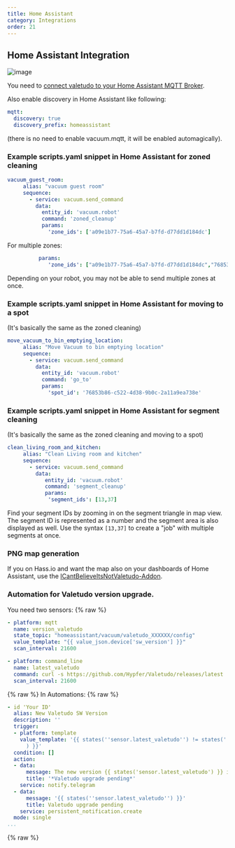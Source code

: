 ```yaml
---
title: Home Assistant
category: Integrations
order: 21
---
```

## Home Assistant Integration

![image](./img/valetudo_device_homeassistant.png)

You need to [connect valetudo to your Home Assistant MQTT Broker](./mqtt.html).

Also enable discovery in Home Assistant like following:

```yaml
mqtt:
  discovery: true
  discovery_prefix: homeassistant
```

(there is no need to enable vacuum.mqtt, it will be enabled automagically).

### Example scripts.yaml snippet in Home Assistant for zoned cleaning

```yaml
vacuum_guest_room:
     alias: "vacuum guest room"
     sequence:
       - service: vacuum.send_command
         data:
           entity_id: 'vacuum.robot'
           command: 'zoned_cleanup'
           params:
             'zone_ids': ['a09e1b77-75a6-45a7-b7fd-d77dd1d184dc']
```

For multiple zones:

```yaml
          params:
             'zone_ids': ["a09e1b77-75a6-45a7-b7fd-d77dd1d184dc","76853b86-c522-4d38-9b0c-2a11a9ea738e"]
```

Depending on your robot, you may not be able to send multiple zones at once.

### Example scripts.yaml snippet in Home Assistant for moving to a spot

(It's basically the same as the zoned cleaning)

```yaml
move_vacuum_to_bin_emptying_location:
     alias: "Move Vacuum to bin emptying location"
     sequence:
       - service: vacuum.send_command
         data:
           entity_id: 'vacuum.robot'
           command: 'go_to'
           params:
             'spot_id': '76853b86-c522-4d38-9b0c-2a11a9ea738e'
```

### Example scripts.yaml snippet in Home Assistant for segment cleaning

(It's basically the same as the zoned cleaning and moving to a spot)

```yaml
clean_living_room_and_kitchen:
     alias: "Clean Living room and kitchen"
     sequence:
       - service: vacuum.send_command
         data:
            entity_id: 'vacuum.robot'
            command: 'segment_cleanup'
            params:
             'segment_ids': [13,37]
```
Find your segment IDs by zooming in on the segment triangle in map view. The segment ID is represented as a number and the segment area is also displayed as well. Use the syntax `[13,37]` to create a "job" with multiple segments at once.

### PNG map generation

If you on Hass.io and want the map also on your dashboards of Home Assistant, use the [ICantBelieveItsNotValetudo-Addon](https://github.com/Poeschl/Hassio-Addons/tree/master/ICantBelieveItsNotValetudo).

### Automation for Valetudo version upgrade.

You need two sensors:
{% raw %}
```yaml
- platform: mqtt
  name: version_valetudo
  state_topic: "homeassistant/vacuum/valetudo_XXXXXX/config"
  value_template: "{{ value_json.device['sw_version'] }}"
  scan_interval: 21600

- platform: command_line
  name: latest_valetudo
  command: curl -s https://github.com/Hypfer/Valetudo/releases/latest | cut -d'"' -f2 | rev | cut -d'/' -f1 | rev
  scan_interval: 21600
```
{% raw %}
In Automations:
{% raw %}
```yaml
- id 'Your ID'
  alias: New Valetudo SW Version
  description: ''
  trigger:
  - platform: template
    value_template: '{{ states(''sensor.latest_valetudo'') != states(''sensor.version_valetudo''
      ) }}'
  condition: []
  action:
  - data:
      message: The new version {{ states('sensor.latest_valetudo') }} is available
      title: '*Valetudo upgrade pending*'
    service: notify.telegram
  - data:
      message: '{{ states(''sensor.latest_valetudo'') }}'
      title: Valetudo upgrade pending
    service: persistent_notification.create
  mode: single
...
```
{% raw %}
